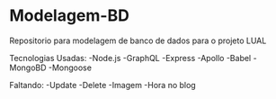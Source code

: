 # Modelagem-BD

Repositorio para modelagem de banco de dados para o projeto LUAL

Tecnologias Usadas:
-Node.js
-GraphQL
-Express
-Apollo
-Babel
-MongoBD
-Mongoose

Faltando:
-Update
-Delete
-Imagem
-Hora no blog
